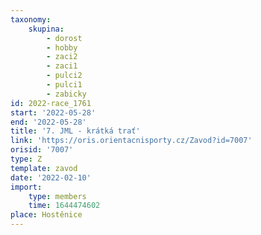 ```yaml
---
taxonomy:
    skupina:
        - dorost
        - hobby
        - zaci2
        - zaci1
        - pulci2
        - pulci1
        - zabicky
id: 2022-race_1761
start: '2022-05-28'
end: '2022-05-28'
title: '7. JML - krátká trať'
link: 'https://oris.orientacnisporty.cz/Zavod?id=7007'
orisid: '7007'
type: Z
template: zavod
date: '2022-02-10'
import:
    type: members
    time: 1644474602
place: Hostěnice
---
```


